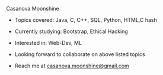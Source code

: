  Casanova Moonshine

- Topics covered: Java, C, C++, SQL, Python, HTML,C hash
- Currently studying: Bootstrap, Ethical Hacking

- Interested in: Web-Dev, ML
  
- Looking forward to collaborate on above listed topics
- Reach me at casanova.moonshine@gmail.com

